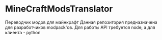 # MineCraftModsTranslator
Переводчик модов для майнкрафт
Данная репозитория предназначена для разработчиков modpack'ов.
Для работы API требуется node, а для клиента - python
